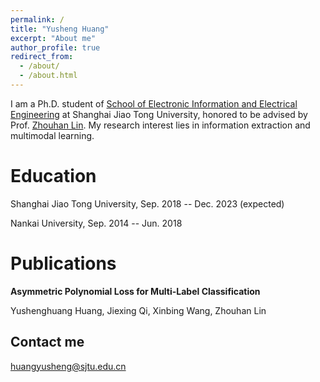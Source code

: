 ```yaml
---
permalink: /
title: "Yusheng Huang"
excerpt: "About me"
author_profile: true
redirect_from: 
  - /about/
  - /about.html
---
```


I am a Ph.D. student of [School of Electronic Information and Electrical Engineering](https://english.seiee.sjtu.edu.cn/) at Shanghai Jiao Tong University, honored to be advised by Prof. [Zhouhan Lin](https://hantek.github.io/). My research interest lies in information extraction and multimodal learning.

Education
======
Shanghai Jiao Tong University, Sep. 2018 -- Dec. 2023 (expected)

Nankai University, Sep. 2014 -- Jun. 2018

Publications
======
**Asymmetric Polynomial Loss for Multi-Label Classification**

Yushenghuang Huang, Jiexing Qi, Xinbing Wang, Zhouhan Lin

Contact me
------
huangyusheng@sjtu.edu.cn
